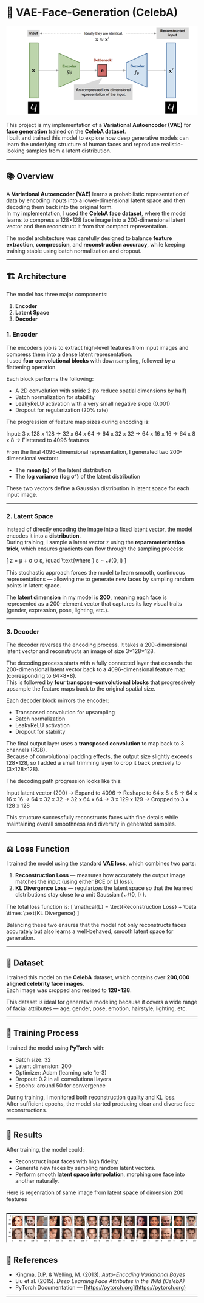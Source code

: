 # 🧠 VAE-Face-Generation (CelebA)

 ![](arch.png) 


This project is my implementation of a **Variational Autoencoder (VAE)** for **face generation** trained on the **CelebA dataset**.  
I built and trained this model to explore how deep generative models can learn the underlying structure of human faces and reproduce realistic-looking samples from a latent distribution.

---

## 📚 Overview

A **Variational Autoencoder (VAE)** learns a probabilistic representation of data by encoding inputs into a lower-dimensional latent space and then decoding them back into the original form.  
In my implementation, I used the **CelebA face dataset**, where the model learns to compress a 128×128 face image into a 200-dimensional latent vector and then reconstruct it from that compact representation.

The model architecture was carefully designed to balance **feature extraction**, **compression**, and **reconstruction accuracy**, while keeping training stable using batch normalization and dropout.

---

## 🏗️ Architecture

The model has three major components:
1. **Encoder**
2. **Latent Space**
3. **Decoder**

### **1. Encoder**

The encoder’s job is to extract high-level features from input images and compress them into a dense latent representation.  
I used **four convolutional blocks** with downsampling, followed by a flattening operation.

Each block performs the following:
- A 2D convolution with stride 2 (to reduce spatial dimensions by half)
- Batch normalization for stability
- LeakyReLU activation with a very small negative slope (0.001)
- Dropout for regularization (20% rate)

The progression of feature map sizes during encoding is:

Input: 3 x 128 x 128
→ 32 x 64 x 64
→ 64 x 32 x 32
→ 64 x 16 x 16
→ 64 x 8 x 8
→ Flattened to 4096 features


From the final 4096-dimensional representation, I generated two 200-dimensional vectors:
- The **mean (μ)** of the latent distribution  
- The **log variance (log σ²)** of the latent distribution

These two vectors define a Gaussian distribution in latent space for each input image.

---

### **2. Latent Space**

Instead of directly encoding the image into a fixed latent vector, the model encodes it into a **distribution**.  
During training, I sample a latent vector `z` using the **reparameterization trick**, which ensures gradients can flow through the sampling process:

\[
z = μ + σ ⊙ ε, \quad \text{where } ε ∼ 𝒩(0, I)
\]

This stochastic approach forces the model to learn smooth, continuous representations — allowing me to generate new faces by sampling random points in latent space.

The **latent dimension** in my model is **200**, meaning each face is represented as a 200-element vector that captures its key visual traits (gender, expression, pose, lighting, etc.).

---

### **3. Decoder**

The decoder reverses the encoding process. It takes a 200-dimensional latent vector and reconstructs an image of size 3×128×128.

The decoding process starts with a fully connected layer that expands the 200-dimensional latent vector back to a 4096-dimensional feature map (corresponding to 64×8×8).  
This is followed by **four transpose-convolutional blocks** that progressively upsample the feature maps back to the original spatial size.

Each decoder block mirrors the encoder:
- Transposed convolution for upsampling
- Batch normalization
- LeakyReLU activation
- Dropout for stability

The final output layer uses a **transposed convolution** to map back to 3 channels (RGB).  
Because of convolutional padding effects, the output size slightly exceeds 128×128, so I added a small trimming layer to crop it back precisely to (3×128×128).

The decoding path progression looks like this:

Input latent vector (200)
→ Expand to 4096 → Reshape to 64 x 8 x 8
→ 64 x 16 x 16
→ 64 x 32 x 32
→ 32 x 64 x 64
→ 3 x 129 x 129 → Cropped to 3 x 128 x 128



This structure successfully reconstructs faces with fine details while maintaining overall smoothness and diversity in generated samples.

---

## ⚖️ Loss Function

I trained the model using the standard **VAE loss**, which combines two parts:

1. **Reconstruction Loss** — measures how accurately the output image matches the input (using either BCE or L1 loss).  
2. **KL Divergence Loss** — regularizes the latent space so that the learned distributions stay close to a unit Gaussian \( 𝒩(0, I) \).

The total loss function is:
\[
\mathcal{L} = \text{Reconstruction Loss} + \beta \times \text{KL Divergence}
\]

Balancing these two ensures that the model not only reconstructs faces accurately but also learns a well-behaved, smooth latent space for generation.

---

## 🧠 Dataset

I trained this model on the **CelebA** dataset, which contains over **200,000 aligned celebrity face images**.  
Each image was cropped and resized to **128×128**.  

This dataset is ideal for generative modeling because it covers a wide range of facial attributes — age, gender, pose, emotion, hairstyle, lighting, etc.

---

## 🚀 Training Process

I trained the model using **PyTorch** with:
- Batch size: 32  
- Latent dimension: 200  
- Optimizer: Adam (learning rate 1e-3)  
- Dropout: 0.2 in all convolutional layers  
- Epochs: around 50 for convergence  

During training, I monitored both reconstruction quality and KL loss.  
After sufficient epochs, the model started producing clear and diverse face reconstructions.

---

## 🧪 Results

After training, the model could:
- Reconstruct input faces with high fidelity.
- Generate new faces by sampling random latent vectors.
- Perform smooth **latent space interpolation**, morphing one face into another naturally.

Here is regenration of same image from latent space of dimension 200 features

 ![](https://raw.githubusercontent.com/0xprv/VAE-Face-Generation/refs/heads/main/result.png) 
---

## 📖 References

- Kingma, D.P. & Welling, M. (2013). *Auto-Encoding Variational Bayes*  
- Liu et al. (2015). *Deep Learning Face Attributes in the Wild (CelebA)*  
- PyTorch Documentation — [https://pytorch.org](https://pytorch.org)

---
